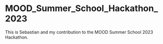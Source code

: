 # MOOD_Summer_School_Hackathon_2023
This is Sebastian and my contribution to the MOOD Summer School 2023 Hackathon.
